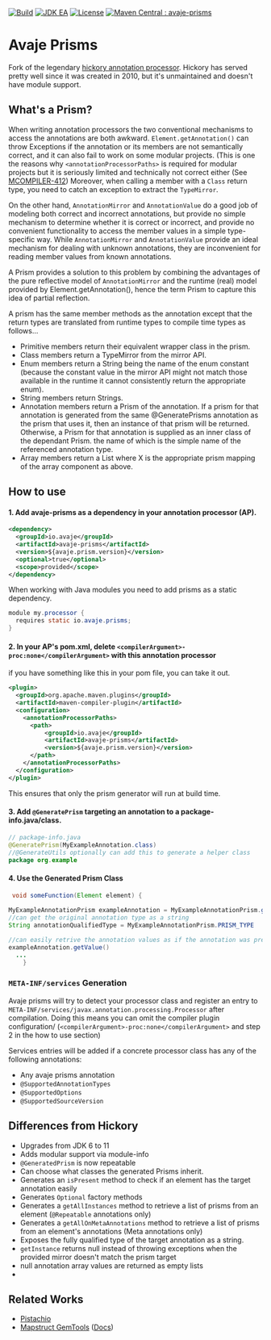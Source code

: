[![Build](https://github.com/avaje/avaje-prisms/actions/workflows/build.yml/badge.svg)](https://github.com/avaje/avaje-prisms/actions/workflows/build.yml)
[![JDK EA](https://github.com/avaje/avaje-prisms/actions/workflows/jdk-ea.yml/badge.svg)](https://github.com/avaje/avaje-prisms/actions/workflows/jdk-ea.yml)
[![License](https://img.shields.io/badge/License-Apache%202.0-blue.svg)](https://github.com/avaje/avaje-prisms/blob/master/LICENSE)
[![Maven Central : avaje-prisms](https://maven-badges.herokuapp.com/maven-central/io.avaje/avaje-prisms/badge.svg)](https://maven-badges.herokuapp.com/maven-central/io.avaje/avaje-prisms)

# Avaje Prisms

Fork of the legendary [hickory annotation processor](https://javadoc.io/static/com.jolira/hickory/1.0.0/net/java/dev/hickory/prism/package-summary.html). Hickory has served pretty well since it was created in 2010, but it's unmaintained and doesn't have module support. 



## What's a Prism?

When writing annotation processors the two conventional mechanisms to access the annotations are both awkward. `Element.getAnnotation()` can throw Exceptions if the annotation or its members are not semantically correct, and it can also fail to work on some modular projects. (This is one the reasons why `<annotationProcessorPaths>` is required for modular projects but it is seriously limited and technically not correct either (See [MCOMPILER-412](https://issues.apache.org/jira/browse/MCOMPILER-412)) Moreover, when calling a member with a `Class` return type, you need to catch an exception to extract the `TypeMirror`.

On the other hand, `AnnotationMirror` and `AnnotationValue` do a good job of modeling both correct and incorrect annotations, but provide no simple mechanism to determine whether it is correct or incorrect, and provide no convenient functionality to access the member values in a simple type-specific way. While `AnnotationMirror` and `AnnotationValue` provide an ideal mechanism for dealing with unknown annotations, they are inconvenient for reading member values from known annotations.

A Prism provides a solution to this problem by combining the advantages of the pure reflective model of `AnnotationMirror` and the runtime (real) model provided by Element.getAnnotation(), hence the term Prism to capture this idea of partial reflection.

A prism has the same member methods as the annotation except that the return types are translated from runtime types to compile time types as follows...

- Primitive members return their equivalent wrapper class in the prism.
- Class members return a TypeMirror from the mirror API.
- Enum members return a String being the name of the enum constant (because the constant value in the mirror API might not match those available in the runtime it cannot consistently return the appropriate enum).
- String members return Strings.
- Annotation members return a Prism of the annotation. If a prism for that annotation is generated from the same @GeneratePrisms annotation as the prism that uses it, then an instance of that prism will be returned. Otherwise, a Prism for that annotation is supplied as an inner class of the dependant Prism. the name of which is the simple name of the referenced annotation type.
- Array members return a List<X> where X is the appropriate prism mapping of the array component as above.

## How to use

#### 1. Add avaje-prisms as a dependency in your annotation processor (AP).
```xml
<dependency>
  <groupId>io.avaje</groupId>
  <artifactId>avaje-prisms</artifactId>
  <version>${avaje.prism.version}</version>
  <optional>true</optional>
  <scope>provided</scope>
</dependency>
```
When working with Java modules you need to add prisms as a static dependency.
```java
module my.processor {
  requires static io.avaje.prisms;
}
```
#### 2. In your AP's pom.xml, delete `<compilerArgument>-proc:none</compilerArgument>` with this annotation processor
if you have something like this in your pom file, you can take it out.
```xml
<plugin>
  <groupId>org.apache.maven.plugins</groupId>
  <artifactId>maven-compiler-plugin</artifactId>
  <configuration> 
    <annotationProcessorPaths>
      <path>
          <groupId>io.avaje</groupId>
          <artifactId>avaje-prisms</artifactId>
          <version>${avaje.prism.version}</version>
      </path>
    </annotationProcessorPaths>
  </configuration>
</plugin>
```
This ensures that only the prism generator will run at build time.

#### 3. Add `@GeneratePrism` targeting an annotation to a package-info.java/class.

```java
// package-info.java
@GeneratePrism(MyExampleAnnotation.class)
//@GenerateUtils optionally can add this to generate a helper class
package org.example
```

#### 4. Use the Generated Prism Class

```java
 void someFunction(Element element) {
    
MyExampleAnnotationPrism exampleAnnotation = MyExampleAnnotationPrism.getInstanceOn(element);
//can get the original annotation type as a string
String annotationQualifiedType = MyExampleAnnotationPrism.PRISM_TYPE

//can easily retrive the annotation values as if the annotation was present on the classpath.
exampleAnnotation.getValue()
  ...
    }
```

### `META-INF/services` Generation
Avaje prisms will try to detect your processor class and register an entry to `META-INF/services/javax.annotation.processing.Processor` after compilation. Doing this means you can omit the compiler plugin configuration/ (`<compilerArgument>-proc:none</compilerArgument>` and step 2 in the how to use section)   

Services entries will be added if a concrete processor class has any of the following annotations:

- Any avaje prisms annotation
- `@SupportedAnnotationTypes`
- `@SupportedOptions`
- `@SupportedSourceVersion`

## Differences from Hickory

- Upgrades from JDK 6 to 11
- Adds modular support via module-info
- `@GeneratedPrism` is now repeatable
- Can choose what classes the generated Prisms inherit.
- Generates an `isPresent` method to check if an element has the target annotation easily
- Generates `Optional` factory methods  
- Generates a `getAllInstances` method to retrieve a list of prisms from an element (`@Repeatable` annotations only)
- Generates a `getAllOnMetaAnnotations` method to retrieve a list of prisms from an element's annotations (Meta annotations only)
- Exposes the fully qualified type of the target annotation as a string.
- `getInstance` returns null instead of throwing exceptions when the provided mirror doesn't match the prism target
- null annotation array values are returned as empty lists
- 
## Related Works
- [Pistachio](https://github.com/jstachio/pistachio)
- [Mapstruct GemTools](https://github.com/mapstruct/tools-gem) ([Docs](https://mapstruct.org/news/2020-02-03-announcing-gem-tools/))
